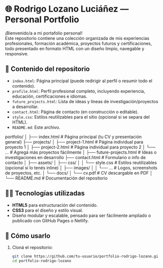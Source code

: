 # 🌐 Rodrigo Lozano Luciáñez — Personal Portfolio

¡Bienvenido/a a mi portafolio personal!  
Este repositorio contiene una colección organizada de mis experiencias profesionales, formación académica, proyectos futuros y certificaciones, todo presentado en formato HTML con un diseño limpio, navegable y responsive.

## 🧭 Contenido del repositorio

- `index.html`: Página principal (puede redirigir al perfil o resumir todo el contenido).
- `profile.html`: Perfil profesional completo, incluyendo experiencia, educación, certificaciones e idiomas.
- `future_projects.html`: Lista de ideas y líneas de investigación/proyectos a desarrollar.
- `contact.html`: Página de contacto (en construcción o editable).
- `style.css`: Estilos reutilizables para el sitio (opcional si se separa del HTML).
- `README.md`: Este archivo.

portfolio/
│
├── index.html                  # Página principal (tu CV y presentación general)
├── projects/
│   ├── project-1.html          # Página individual para proyecto 1
│   ├── project-2.html          # Página individual para proyecto 2
│   └── ...                     # Agregá más proyectos fácilmente
│
├── future-projects.html       # Ideas o investigaciones en desarrollo
├── contact.html               # Formulario o info de contacto
│
├── assets/
│   ├── css/
│   │   └── style.css           # Estilos reutilizables (opcional si lo tenés inline)
│   ├── images/
│   │   └── ...                 # Logos, screenshots de proyectos, etc.
│   └── docs/
│       └── cv.pdf              # CV descargable en PDF
│
└── README.md                  # Documentación del repositorio

## 🧑‍💻 Tecnologías utilizadas

- **HTML5** para estructuración del contenido.
- **CSS3** para el diseño y estilo visual.
- Diseño modular y escalable, pensado para ser fácilmente ampliado o publicado con GitHub Pages o Netlify.

## 🚀 Cómo usarlo

1. Cloná el repositorio:
   ```bash
   git clone https://github.com/tu-usuario/portfolio-rodrigo-lozano.git
   cd portfolio-rodrigo-lozano
